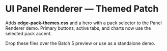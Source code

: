 # UI Panel Renderer — Themed Patch

Adds **edge-pack-themes.css** and a hero with a pack selector to the Panel Renderer demo.
Primary buttons, active tabs, and charts now use the selected pack accent.

Drop these files over the Batch 5 preview or use as a standalone demo.